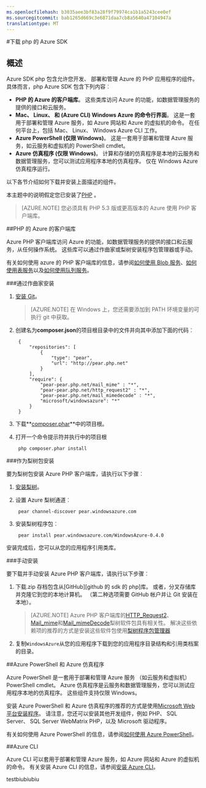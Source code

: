 ```yaml
---
ms.openlocfilehash: b3035aee3bf83a28f9f79974ca1b1a5243cee0ef
ms.sourcegitcommit: bab1265d669c3e6871daa7cb8a5640a47104947a
translationtype: MT
---
```

<properties
    pageTitle="下载 php 的 Azure SDK"
    description="了解如何下载并安装的 PHP 的 Azure SDK。"
    documentationCenter="php"
    services=""
    authors="tfitzmac"
    manager="wpickett"
    editor=""/>

<tags
    ms.service="multiple"
    ms.workload="na"
    ms.tgt_pltfrm="na"
    ms.devlang="PHP"
    ms.topic="article"
    ms.date="08/31/2015"
    ms.author="tomfitz"/>

#下载 php 的 Azure SDK

## 概述

Azure SDK php 包含允许您开发、 部署和管理 Azure 的 PHP 应用程序的组件。 具体而言，php Azure SDK 包含下列内容︰

* **PHP 的 Azure 的客户端库**。 这些类库访问 Azure 的功能，如数据管理服务的提供的接口和云服务。  
* **Mac、 Linux、 和 (Azure CLI) Windows Azure 的命令行界面**。 这是一套用于部署和管理 Azure 服务，如 Azure 网站和 Azure 的虚拟机的命令。 在任何平台上，包括 Mac、 Linux、 Windows Azure CLI 工作。
* **Azure PowerShell (仅限 Windows)**。 这是一套用于部署和管理 Azure 服务，如云服务和虚拟机的 PowerShell cmdlet。
* **Azure 仿真程序 (仅限 Windows)**。 计算和存储的仿真程序是本地的云服务和数据管理服务，您可以测试应用程序本地的仿真程序。 仅在 Windows Azure 仿真程序运行。

以下各节介绍如何下载并安装上面描述的组件。

本主题中的说明假定您已安装了[PHP][安装 php] 。

> [AZURE.NOTE]
> 您必须具有 PHP 5.3 版或更高版本的 Azure 使用 PHP 客户端库。

##PHP 的 Azure 的客户端库

Azure PHP 客户端库访问 Azure 的功能，如数据管理服务的提供的接口和云服务，从任何操作系统。 这些库可以通过作曲家或梨树安装程序包管理器或手动。

有关如何使用 azure 的 PHP 客户端库的信息，请参阅[如何使用 Blob 服务][blob 服务]、[如何使用表服务][表服务]以及[如何使用队列服务][队列服务]。

###通过作曲家安装

1. [安装 Git][安装 git]。


    > [AZURE.NOTE]
    > 在 Windows 上，您还需要添加到 PATH 环境变量的可执行 git 中获取。

2. 创建名为**composer.json**的项目根目录中的文件并向其中添加下面的代码︰

        {
            "repositories": [
                {
                    "type": "pear",
                    "url": "http://pear.php.net"
                }
            ],
            "require": {
                "pear-pear.php.net/mail_mime" : "*",
                "pear-pear.php.net/http_request2" : "*",
                "pear-pear.php.net/mail_mimedecode" : "*",
                "microsoft/windowsazure": "*"
            }
        }

3. 下载**[composer.phar][作曲家 phar]**中的项目根。

4. 打开一个命令提示符并执行中的项目根

        php composer.phar install

###作为梨树包安装

要为梨树包安装 Azure PHP 客户端库，请执行以下步骤︰

1. [安装梨树][安装梨树]。
2. 设置 Azure 梨树通道︰

        pear channel-discover pear.windowsazure.com
3. 安装梨树程序包︰

        pear install pear.windowsazure.com/WindowsAzure-0.4.0

安装完成后，您可以从您的应用程序引用类库。

###手动安装

要下载并手动安装 Azure PHP 客户端库，请执行以下步骤︰

1. 下载.zip 存档包含从[GitHub][github 的 sdk 的 php]库。 或者，分叉存储库并克隆它到您的本地计算机。 （第二种选项需要 GitHub 帐户并让 Git 安装在本地）。

    > [AZURE.NOTE]
    > Azure PHP 客户端库的[HTTP_Request2](http://pear.php.net/package/HTTP_Request2)、 [Mail_mime](http://pear.php.net/package/Mail_mime)和[Mail_mimeDecode](http://pear.php.net/package/Mail_mimeDecode)梨树软件包具有相关性。 解决这些依赖项的推荐的方式是安装这些软件包使用[梨树程序包管理器](http://pear.php.net/manual/en/installation.php)

2. 复制`WindowsAzure`从您的应用程序下载到您的应用程序目录结构和引用类档案的目录。

##Azure PowerShell 和 Azure 仿真程序

Azure PowerShell 是一套用于部署和管理 Azure 服务 （如云服务和虚拟机） PowerShell cmdlet。 Azure 仿真程序是云服务和数据管理服务，您可以测试应用程序本地的仿真程序。 这些组件支持仅限 Windows。

安装 Azure PowerShell 和 Azure 仿真程序的推荐的方式是使用[Microsoft Web 平台安装程序][下载 wpi]。 请注意，您还可以安装其他开发组件，例如 PHP、 SQL Server、 SQL Server WebMatrix PHP，以及 Microsoft 驱动程序。

有关如何使用 Azure PowerShell 的信息，请参阅[如何使用 Azure PowerShell][powershell 工具]。

##Azure CLI

Azure CLI 可以套用于部署和管理 Azure 服务，如 Azure 网站和 Azure 的虚拟机的命令。 有关安装 Azure CLI 的信息，请参阅[安装 Azure CLI](xplat-cli-install.md)。




[安装 php]: http://www.php.net/manual/en/install.php
[作曲家 github]: https://github.com/composer/composer
[作曲家 phar]: http://getcomposer.org/composer.phar
[梨树净]: http://pear.php.net/
[http 的次数 2-包]: http://pear.php.net/package/HTTP_Request2
[-邮包 mimedecode]: http://pear.php.net/package/Mail_mimeDecode
[邮包的 mime]: http://pear.php.net/package/Mail_mime
[安装梨树]: http://pear.php.net/manual/en/installation.getting.php
[nodejs 组织]: http://nodejs.org/
[安装节点 linux]: https://github.com/joyent/node/wiki/Installing-Node.js-via-package-manager
[下载 wpi]: http://go.microsoft.com/fwlink/?LinkId=253447
[mac 安装程序]: http://go.microsoft.com/fwlink/?LinkId=252249
[blob 服务]: http://go.microsoft.com/fwlink/?LinkId=252714
[表服务]: http://go.microsoft.com/fwlink/?LinkId=252715
[队列服务]: http://go.microsoft.com/fwlink/?LinkId=252716
[azure cli]: http://go.microsoft.com/fwlink/?LinkId=252717
[powershell 工具]: http://go.microsoft.com/fwlink/?LinkId=252718
[php 的 sdk github]: http://go.microsoft.com/fwlink/?LinkId=252719
[安装 git]: http://git-scm.com/book/en/Getting-Started-Installing-Git

testbiubiubiu
